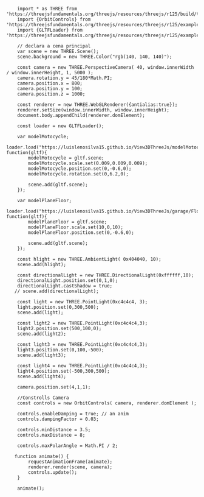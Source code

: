 

        import * as THREE from 'https://threejsfundamentals.org/threejs/resources/threejs/r125/build/three.module.js';
        import {OrbitControls} from 'https://threejsfundamentals.org/threejs/resources/threejs/r125/examples/jsm/controls/OrbitControls.js';
        import {GLTFLoader} from 'https://threejsfundamentals.org/threejs/resources/threejs/r125/examples/jsm/loaders/GLTFLoader.js';

        // declara a cena principal
        var scene = new THREE.Scene();
        scene.background = new THREE.Color("rgb(140, 140, 140)");

        const camera = new THREE.PerspectiveCamera( 40, window.innerWidth / window.innerHeight, 1, 5000 );
        camera.rotation.y = 45/180*Math.PI;
        camera.position.x = 800;
        camera.position.y = 100;
        camera.position.z = 1000;

        const renderer = new THREE.WebGLRenderer({antialias:true});
        renderer.setSize(window.innerWidth, window.innerHeight);
        document.body.appendChild(renderer.domElement);

        const loader = new GLTFLoader();

        var modelMotocycle;
        loader.load("https://luislenosilva15.github.io/View3DThreeJs/modelMotocycle/scene.gltf", function(gltf){
            modelMotocycle = gltf.scene;
            modelMotocycle.scale.set(0.009,0.009,0.009);
            modelMotocycle.position.set(0,-0.6,0);
            modelMotocycle.rotation.set(0,6.2,0);

            scene.add(gltf.scene);
        });

        var modelPlaneFloor;
        loader.load("https://luislenosilva15.github.io/View3DThreeJs/garage/Floor.gltf", function(gltf){
            modelPlaneFloor = gltf.scene;
            modelPlaneFloor.scale.set(10,0,10);
            modelPlaneFloor.position.set(0,-0.6,0);
            
            scene.add(gltf.scene);
        });

        const hlight = new THREE.AmbientLight( 0x404040, 10);
        scene.add(hlight);
        
        const directionalLight = new THREE.DirectionalLight(0xffffff,10);
        directionalLight.position.set(0,1,0);
        directionalLight.castShadow = true;
       // scene.add(directionalLight);

        const light = new THREE.PointLight(0xc4c4c4, 3);
        light.position.set(0,300,500);
        scene.add(light);

        const light2 = new THREE.PointLight(0xc4c4c4,3);
        light2.position.set(500,100,0);
        scene.add(light2);

        const light3 = new THREE.PointLight(0xc4c4c4,3);
        light3.position.set(0,100,-500);
        scene.add(light3);

        const light4 = new THREE.PointLight(0xc4c4c4,3);
        light4.position.set(-500,300,500);
        scene.add(light4);

        camera.position.set(4,1,1);

        //Constrolls Camera
        const controls = new OrbitControls( camera, renderer.domElement );

        controls.enableDamping = true; // an anim
        controls.dampingFactor = 0.03;

        controls.minDistance = 3.5;
        controls.maxDistance = 8;

        controls.maxPolarAngle = Math.PI / 2;
       
       function animate() {
            requestAnimationFrame(animate);
            renderer.render(scene, camera);    
            controls.update(); 
        }

        animate();

    